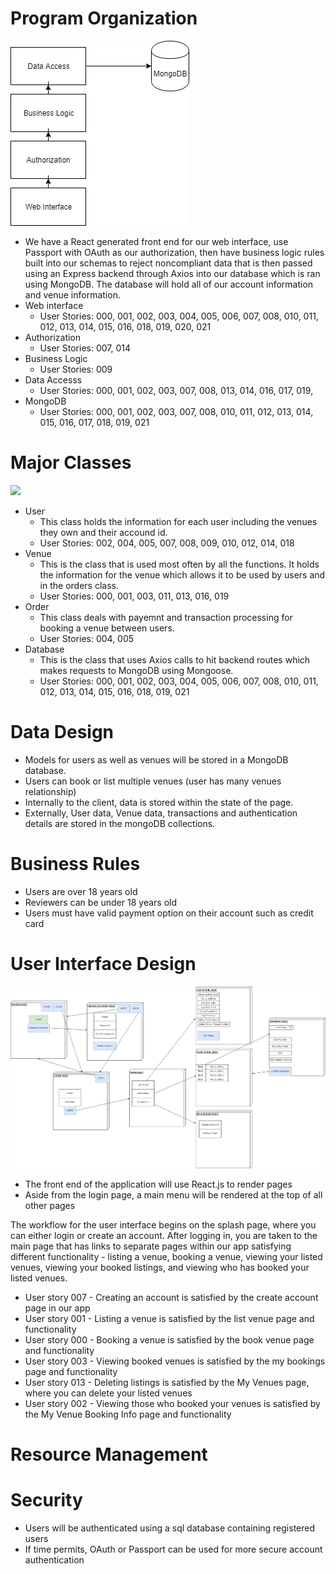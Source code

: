 # Program Organization
  ![](https://github.com/Stelthshield/COP4331_Spring2019_Group4/blob/master/sprint2/diagrams/COP4331C%20-%20Group%204-Software%20Architecture.png)
  - We have a React generated front end for our web interface, use Passport with OAuth as our authorization, then have business logic rules built into our schemas to reject noncompliant data that is then passed using an Express backend through Axios into our database which is ran using MongoDB. The database will hold all of our account information and venue information.
  - Web interface
    - User Stories: 000, 001, 002, 003, 004, 005, 006, 007, 008, 010, 011, 012, 013, 014, 015, 016, 018, 019, 020, 021
  - Authorization
    - User Stories: 007, 014
  - Business Logic
    - User Stories: 009
  - Data Accesss
    - User Stories: 000, 001, 002, 003, 007, 008, 013, 014, 016, 017, 019,
  - MongoDB
    - User Stories: 000, 001, 002, 003, 007, 008, 010, 011, 012, 013, 014, 015, 016, 017, 018, 019, 021
# Major Classes
  ![](https://i.imgur.com/mQal4pf.png)
 - User
   - This class holds the information for each user including the venues they own and their accound id.
   - User Stories: 002, 004, 005, 007, 008, 009, 010, 012, 014, 018
 - Venue
    - This is the class that is used most often by all the functions. It holds the information for the venue which allows it to be used by users and in the orders class.
    - User Stories: 000, 001, 003, 011, 013, 016, 019
 - Order
    - This class deals with payemnt and transaction processing for booking a venue between users.
    - User Stories: 004, 005
 - Database
    - This is the class that uses Axios calls to hit backend routes which makes requests to MongoDB using Mongoose.
    - User Stories: 000, 001, 002, 003, 004, 005, 006, 007, 008, 010, 011, 012, 013, 014, 015, 016, 018, 019, 021
# Data Design

- Models for users as well as venues will be stored in a MongoDB database. 
- Users can book or list multiple venues (user has many venues relationship)
- Internally to the client, data is stored within the state of the page.
- Externally, User data, Venue data, transactions and authentication details are stored in the mongoDB collections. 

# Business Rules

- Users are over 18 years old
- Reviewers can be under 18 years old
- Users must have valid payment option on their account such as credit card

# User Interface Design

![](https://raw.githubusercontent.com/Stelthshield/COP4331_Spring2019_Group4/master/sprint2/UI%20Diagram.png)
- The front end of the application will use React.js to render pages
- Aside from the login page, a main menu will be rendered at the top of all other pages

The workflow for the user interface begins on the splash page, where you can either login or create an account. After logging in, you are taken to the main page that has links to separate pages within our app satisfying different functionality - listing a venue, booking a venue, viewing your listed venues, viewing your booked listings, and viewing who has booked your listed venues.

- User story 007 - Creating an account is satisfied by the create account page in our app
- User story 001 - Listing a venue is satisfied by the list venue page and functionality
- User story 000 - Booking a venue is satisfied by the book venue page and functionality
- User story 003 - Viewing booked venues is satisfied by the my bookings page and functionality
- User story 013 - Deleting listings is satisfied by the My Venues page, where you can delete your listed venues
- User story 002 - Viewing those who booked your venues is satisfied by the My Venue Booking Info page and functionality

# Resource Management

# Security

- Users will be authenticated using a sql database containing registered users
- If time permits, OAuth or Passport can be used for more secure account authentication

